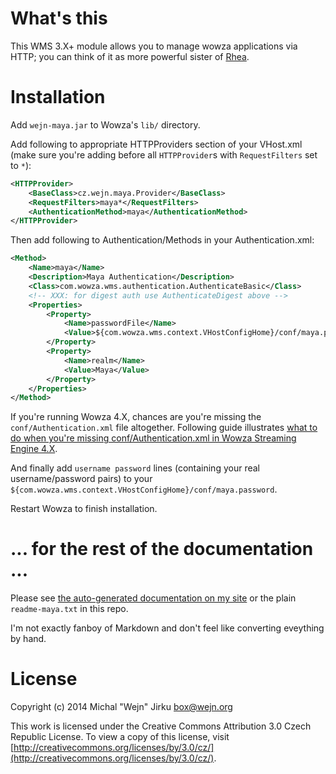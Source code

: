 # What's this
This WMS 3.X+ module allows you to manage wowza applications via HTTP;
you can think of it as more powerful sister of
[Rhea](http://wejn.com/blog/2013/08/introducing-rhea/).

# Installation
Add `wejn-maya.jar` to Wowza's `lib/` directory.

Add following to appropriate HTTPProviders section of your VHost.xml
(make sure you're adding before all `HTTPProvider`s with
`RequestFilters` set to `*`):

```xml
<HTTPProvider>
	<BaseClass>cz.wejn.maya.Provider</BaseClass>
	<RequestFilters>maya*</RequestFilters>
	<AuthenticationMethod>maya</AuthenticationMethod>
</HTTPProvider>
```

Then add following to Authentication/Methods in your Authentication.xml:

```xml
<Method>
	<Name>maya</Name>
	<Description>Maya Authentication</Description>
	<Class>com.wowza.wms.authentication.AuthenticateBasic</Class>
	<!-- XXX: for digest auth use AuthenticateDigest above -->
	<Properties>
		<Property>
			<Name>passwordFile</Name>
			<Value>${com.wowza.wms.context.VHostConfigHome}/conf/maya.password</Value>
		</Property>
		<Property>
			<Name>realm</Name>
			<Value>Maya</Value>
		</Property>
	</Properties>
</Method>
```

If you're running Wowza 4.X, chances are you're missing the
`conf/Authentication.xml` file altogether. Following guide illustrates
[what to do when you're missing conf/Authentication.xml in Wowza Streaming Engine 4.X](http://wejn.com/blog/2014/06/wowza-streaming-engine-missing-conf-slash-authentication-dot-xml/).

And finally add `username password` lines (containing your real
username/password pairs) to your
`${com.wowza.wms.context.VHostConfigHome}/conf/maya.password`.

Restart Wowza to finish installation.

# ... for the rest of the documentation ...
Please see [the auto-generated documentation on my site](http://wejn.com/downloads/readme-maya.html) or the plain `readme-maya.txt` in this repo.

I'm not exactly fanboy of Markdown and don't feel like converting eveything
by hand.

# License
Copyright (c) 2014 Michal "Wejn" Jirku <box@wejn.org>

This work is licensed under the Creative Commons Attribution 3.0 Czech Republic License. To view a copy of this license, visit [http://creativecommons.org/licenses/by/3.0/cz/](http://creativecommons.org/licenses/by/3.0/cz/).
